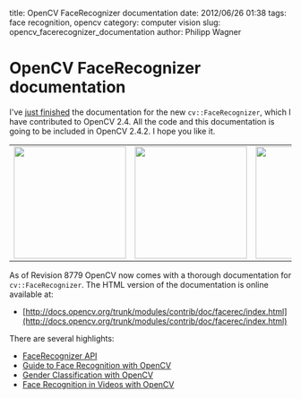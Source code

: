 title: OpenCV FaceRecognizer documentation
date: 2012/06/26 01:38
tags: face recognition, opencv
category: computer vision
slug: opencv_facerecognizer_documentation
author: Philipp Wagner

# OpenCV FaceRecognizer documentation #

I've [just finished](http://code.opencv.org/projects/opencv/repository/revisions/8779) the documentation for the new ``cv::FaceRecognizer``, which I have contributed to OpenCV 2.4. All the code and this documentation is going to be included in OpenCV 2.4.2. I hope you like it.

<table>
  <tr>
    <td><img src="/static/images/blog/opencv_facerecognizer_documentation/eigenfaces_opencv.png" width="200" /></td>
    <td><img src="/static/images/blog/opencv_facerecognizer_documentation/fisherface_reconstruction_opencv.png" width="200" /></td>
    <td><img src="/static/images/blog/opencv_facerecognizer_documentation/facerec_video.png" width="200" /></td>
  </tr>
</table>

As of Revision 8779 OpenCV now comes with a thorough documentation for ``cv::FaceRecognizer``. The HTML version of the documentation is online available at:

* [http://docs.opencv.org/trunk/modules/contrib/doc/facerec/index.html](http://docs.opencv.org/trunk/modules/contrib/doc/facerec/index.html)

There are several highlights:
 
* [FaceRecognizer API](http://docs.opencv.org/trunk/modules/contrib/doc/facerec/facerec_api.html)
* [Guide to Face Recognition with OpenCV](http://docs.opencv.org/trunk/modules/contrib/doc/facerec/facerec_tutorial.html)
* [Gender Classification with OpenCV](http://docs.opencv.org/trunk/modules/contrib/doc/facerec/tutorial/facerec_gender_classification.html)
* [Face Recognition in Videos with OpenCV](http://docs.opencv.org/trunk/modules/contrib/doc/facerec/tutorial/facerec_video_recognition.html)
